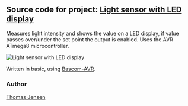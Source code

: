 ## Source code for project: [Light sensor with LED display](https://uctrl.io/p/75)

Measures light intensity and shows the value on a LED display, if value passes over/under the set point the output is enabled. Uses the AVR ATmega8 microcontroller.

![Light sensor with LED display](https://uctrl.io/images/medium/373)

Written in basic, using [Bascom-AVR](http://www.mcselec.com/).

### Author
[Thomas Jensen](https://uctrl.io/@hebron)
